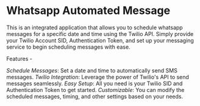 # Whatsapp Automated Message
This is an integrated application that allows you to schedule whatsapp messages for a specific date and time using the Twilio API. 
Simply provide your Twilio Account SID, Authentication Token, and set up your messaging service to begin scheduling messages with ease.

Features -

_Schedule Messages_: Set a date and time to automatically send SMS messages.
_Twilio Integration_: Leverage the power of Twilio's API to send messages seamlessly.
_Easy Setup_: All you need is your Twilio SID and Authentication Token to get started.
_Customizable_: You can modify the scheduled messages, timing, and other settings based on your needs.
